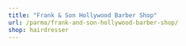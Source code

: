 ```yaml
---
title: "Frank & Son Hollywood Barber Shop"
url: /parma/frank-and-son-hollywood-barber-shop/
shop: hairdresser
---
```

